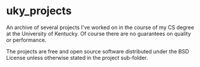 uky_projects
============

An archive of several projects I've worked on in the course of my CS degree at the University of Kentucky. Of course there are no guarantees on quality or performance.

The projects are free and open source software distributed under the BSD License unless otherwise stated in the project sub-folder.
